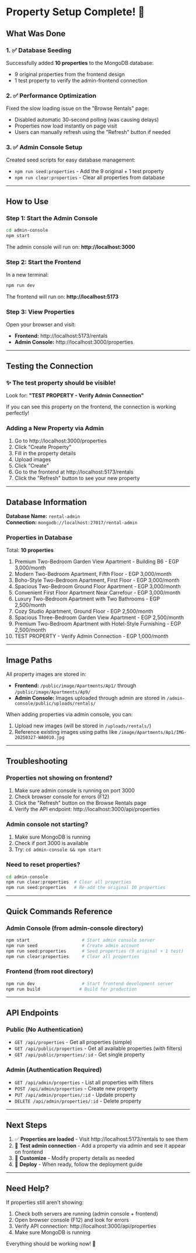 # Property Setup Complete! 🎉

## What Was Done

### 1. ✅ Database Seeding
Successfully added **10 properties** to the MongoDB database:
- 9 original properties from the frontend design
- 1 test property to verify the admin-frontend connection

### 2. ✅ Performance Optimization
Fixed the slow loading issue on the "Browse Rentals" page:
- Disabled automatic 30-second polling (was causing delays)
- Properties now load instantly on page visit
- Users can manually refresh using the "Refresh" button if needed

### 3. ✅ Admin Console Setup
Created seed scripts for easy database management:
- `npm run seed:properties` - Add the 9 original + 1 test property
- `npm run clear:properties` - Clear all properties from database

---

## How to Use

### Step 1: Start the Admin Console
```bash
cd admin-console
npm start
```

The admin console will run on: **http://localhost:3000**

### Step 2: Start the Frontend
In a new terminal:
```bash
npm run dev
```

The frontend will run on: **http://localhost:5173**

### Step 3: View Properties
Open your browser and visit:
- **Frontend:** http://localhost:5173/rentals
- **Admin Console:** http://localhost:3000/properties

---

## Testing the Connection

### ✨ The test property should be visible!
Look for: **"TEST PROPERTY - Verify Admin Connection"**

If you can see this property on the frontend, the connection is working perfectly!

### Adding a New Property via Admin

1. Go to http://localhost:3000/properties
2. Click "Create Property"
3. Fill in the property details
4. Upload images
5. Click "Create"
6. Go to the frontend at http://localhost:5173/rentals
7. Click the "Refresh" button to see your new property

---

## Database Information

**Database Name:** `rental-admin`  
**Connection:** `mongodb://localhost:27017/rental-admin`

### Properties in Database
Total: **10 properties**

1. Premium Two-Bedroom Garden View Apartment - Building B6 - EGP 3,000/month
2. Modern Two-Bedroom Apartment, Fifth Floor - EGP 3,000/month
3. Boho-Style Two-Bedroom Apartment, First Floor - EGP 3,000/month
4. Spacious Two-Bedroom Ground Floor Apartment - EGP 3,000/month
5. Convenient First Floor Apartment Near Carrefour - EGP 3,000/month
6. Luxury Two-Bedroom Apartment with Two Bathrooms - EGP 2,500/month
7. Cozy Studio Apartment, Ground Floor - EGP 2,500/month
8. Spacious Three-Bedroom Garden View Apartment - EGP 2,500/month
9. Premium Two-Bedroom Apartment with Hotel-Style Furnishing - EGP 2,500/month
10. TEST PROPERTY - Verify Admin Connection - EGP 1,000/month

---

## Image Paths

All property images are stored in:
- **Frontend:** `/public/image/Apartments/Ap1/` through `/public/image/Apartments/Ap9/`
- **Admin Console:** Images uploaded through admin are stored in `/admin-console/public/uploads/rentals/`

When adding properties via admin console, you can:
1. Upload new images (will be stored in `/uploads/rentals/`)
2. Reference existing images using paths like `/image/Apartments/Ap1/IMG-20250327-WA0010.jpg`

---

## Troubleshooting

### Properties not showing on frontend?
1. Make sure admin console is running on port 3000
2. Check browser console for errors (F12)
3. Click the "Refresh" button on the Browse Rentals page
4. Verify the API endpoint: http://localhost:3000/api/properties

### Admin console not starting?
1. Make sure MongoDB is running
2. Check if port 3000 is available
3. Try: `cd admin-console && npm start`

### Need to reset properties?
```bash
cd admin-console
npm run clear:properties  # Clear all properties
npm run seed:properties   # Re-add the original 10 properties
```

---

## Quick Commands Reference

### Admin Console (from admin-console directory)
```bash
npm start                    # Start admin console server
npm run seed                 # Create admin account
npm run seed:properties      # Seed properties (9 original + 1 test)
npm run clear:properties     # Clear all properties
```

### Frontend (from root directory)
```bash
npm run dev                  # Start frontend development server
npm run build               # Build for production
```

---

## API Endpoints

### Public (No Authentication)
- `GET /api/properties` - Get all properties (simple)
- `GET /api/public/properties` - Get all available properties (with filters)
- `GET /api/public/properties/:id` - Get single property

### Admin (Authentication Required)
- `GET /api/admin/properties` - List all properties with filters
- `POST /api/admin/properties` - Create new property
- `PUT /api/admin/properties/:id` - Update property
- `DELETE /api/admin/properties/:id` - Delete property

---

## Next Steps

1. ✅ **Properties are loaded** - Visit http://localhost:5173/rentals to see them
2. 🔧 **Test admin connection** - Add a property via admin and see it appear on frontend
3. 🎨 **Customize** - Modify property details as needed
4. 🚀 **Deploy** - When ready, follow the deployment guide

---

## Need Help?

If properties still aren't showing:
1. Check both servers are running (admin console + frontend)
2. Open browser console (F12) and look for errors
3. Verify API connection: http://localhost:3000/api/properties
4. Make sure MongoDB is running

Everything should be working now! 🎉

